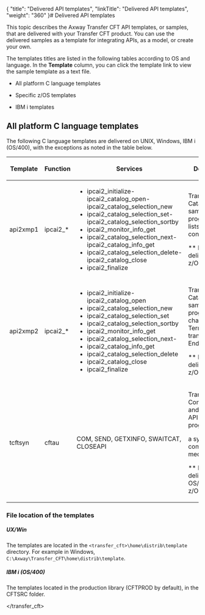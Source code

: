 {
    "title": "Delivered API templates",
    "linkTitle": "Delivered API templates",
    "weight": "360"
}# Delivered API templates



This topic describes the <span>Axway</span> <span>Transfer CFT</span> API templates, or samples, that are delivered with your <span>Transfer CFT</span> product. You can use the delivered samples as a template for integrating APIs, as a model, or create your own.



The templates titles are listed in the following tables according to OS and language. In the **Template** column, you can click the template link to view the sample template as a text file.



-   All platform C language templates

-   Specific z/OS templates

-   IBM i templates



## All platform C language templates



The following C language templates are delivered on UNIX, Windows, IBM i (OS/400), with the exceptions as noted in the table below.



<table data-cellspacing="0">
<thead>
<tr>
<th>Template</th>
<th>Function</th>
<th><p>Services</p></th>
<th>Description</th>
</tr>
</thead>
<tbody>
<tr>
<td>api2xmp1</td>
<td>ipcai2_*</td>
<td><ul>
<li>ipcai2_initialize-ipcai2_catalog_open-ipcai2_catalog_selection_new</li>
<li>ipcai2_catalog_selection_set-ipcai2_catalog_selection_sortby</li>
<li>ipcai2_monitor_info_get</li>
<li>ipcai2_catalog_selection_next-ipcai2_catalog_info_get</li>
<li>ipcai2_catalog_selection_delete-ipcai2_catalog_close</li>
<li>ipcai2_finalize</li>
</ul></td>
<td><p><span>Transfer CFT</span> Catalog API sample program, which lists all catalog content.</p>
<p>** Not delivered on z/OS (iseries).</p></td>
</tr>
<tr>
<td>api2xmp2</td>
<td>ipcai2_*</td>
<td><ul>
<li>ipcai2_initialize-ipcai2_catalog_open</li>
<li>ipcai2_catalog_selection_new</li>
<li>ipcai2_catalog_selection_set</li>
<li>ipcai2_catalog_selection_sortby</li>
<li>ipcai2_monitor_info_get</li>
<li>ipcai2_catalog_selection_next-</li>
<li>ipcai2_catalog_info_get</li>
<li>ipcai2_catalog_selection_delete</li>
<li>ipcai2_catalog_close</li>
<li>ipcai2_finalize</li>
</ul></td>
<td><p><span>Transfer CFT</span> Catalog API sample program, which changes all Terminated transfers to Ended.</p>
<p>** Not delivered on z/OS (iseries).</p></td>
</tr>
<tr>
<td>tcftsyn</td>
<td>cftau</td>
<td>COM, SEND, GETXINFO, SWAITCAT, CLOSEAPI</td>
<td><p><span>Transfer CFT</span> Communication and Catalog API sample program using

a synchronous communication media.</p>
<p>** Not delivered on OS/400 or z/OS (iseries).</p></td>
</tr>
</tbody>
</table>



### File location of the templates



##### UX/Win



The templates are located in the `<transfer_cft>\home\distrib\template` directory. For example in Windows, `C:\Axway\Transfer_CFT\home\distrib\template`.



##### IBM i (OS/400)



The templates located in the production library (CFTPROD by default), in the CFTSRC folder.

</transfer_cft>